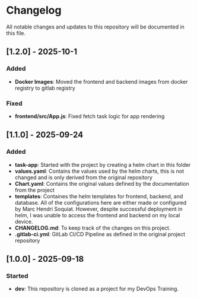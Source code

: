 # Changelog

All notable changes and updates to this repository will be documented in this file.

## [1.2.0] - 2025-10-1

### Added 
- **Docker Images**: Moved the frontend and backend images from docker registry to gitlab registry

### Fixed
- **frontend/src/App.js**: Fixed fetch task logic for app rendering

## [1.1.0] - 2025-09-24

### Added
- **task-app**: Started with the project by creating a helm chart in this folder
- **values.yaml**: Contains the values used by the helm charts, this is not changed and is only derived from the original repository
- **Chart.yaml**: Contains the original values defined by the documentation from the project
- **templates**: Containes the helm templates for frontend, backend, and database. All of the configurations here are either made or configured by Marc Hendri Soquiat. However, despite successful deployment in helm, I was unable to access the frontend and backend on my local device.
- **CHANGELOG.md**: To keep track of the changes on this project. 
- **.gitlab-ci.yml**: GitLab CI/CD Pipeline as defined in the original project repository

## [1.0.0] - 2025-09-18

### Started
- **dev**: This repository is cloned as a project for my DevOps Training. 
